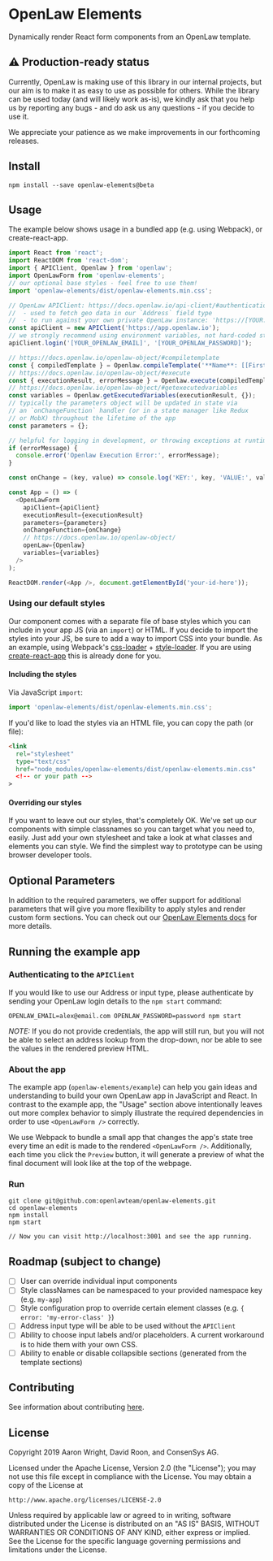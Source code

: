 # OpenLaw Elements

Dynamically render React form components from an OpenLaw template.

## ⚠️ Production-ready status

Currently, OpenLaw is making use of this library in our internal projects, but our aim is to make it as easy to use as possible for others. While the library can be used today (and will likely work as-is), we kindly ask that you help us by reporting any bugs - and do ask us any questions - if you decide to use it.

We appreciate your patience as we make improvements in our forthcoming releases.

## Install

```
npm install --save openlaw-elements@beta
```

## Usage

The example below shows usage in a bundled app (e.g. using Webpack), or create-react-app.

```js
import React from 'react';
import ReactDOM from 'react-dom';
import { APIClient, Openlaw } from 'openlaw';
import OpenLawForm from 'openlaw-elements';
// our optional base styles - feel free to use them!
import 'openlaw-elements/dist/openlaw-elements.min.css';

// OpenLaw APIClient: https://docs.openlaw.io/api-client/#authentication
//  - used to fetch geo data in our `Address` field type
//  - to run against your own private OpenLaw instance: 'https://[YOUR.INSTANCE.URL]';
const apiClient = new APIClient('https://app.openlaw.io');
// we strongly recommend using environment variables, not hard-coded strings
apiClient.login('[YOUR_OPENLAW_EMAIL]', '[YOUR_OPENLAW_PASSWORD]');

// https://docs.openlaw.io/openlaw-object/#compiletemplate
const { compiledTemplate } = Openlaw.compileTemplate('**Name**: [[First Name]] [[Last Name]]');
// https://docs.openlaw.io/openlaw-object/#execute
const { executionResult, errorMessage } = Openlaw.execute(compiledTemplate, {}, {});
// https://docs.openlaw.io/openlaw-object/#getexecutedvariables
const variables = Openlaw.getExecutedVariables(executionResult, {});
// typically the parameters object will be updated in state via 
// an `onChangeFunction` handler (or in a state manager like Redux
// or MobX) throughout the lifetime of the app
const parameters = {};

// helpful for logging in development, or throwing exceptions at runtime
if (errorMessage) {
  console.error('Openlaw Execution Error:', errorMessage);
}

const onChange = (key, value) => console.log('KEY:', key, 'VALUE:', value);

const App = () => (
  <OpenLawForm
    apiClient={apiClient}
    executionResult={executionResult}
    parameters={parameters}
    onChangeFunction={onChange}
    // https://docs.openlaw.io/openlaw-object/
    openLaw={Openlaw}
    variables={variables}
  />
);

ReactDOM.render(<App />, document.getElementById('your-id-here'));
```

### Using our default styles

Our component comes with a separate file of base styles which you can include in your app JS (via an `import`) or HTML. If you decide to import the styles into your JS, be sure to add a way to import CSS into your bundle. As an example, using Webpack's [css-loader](https://github.com/webpack-contrib/css-loader) + [style-loader](https://github.com/webpack-contrib/style-loader). If you are using [create-react-app](https://github.com/facebook/create-react-app) this is already done for you.

#### Including the styles

Via JavaScript `import`:

```js
import 'openlaw-elements/dist/openlaw-elements.min.css';
```

If you'd like to load the styles via an HTML file, you can copy the path (or file):

```html
<link
  rel="stylesheet"
  type="text/css"
  href="node_modules/openlaw-elements/dist/openlaw-elements.min.css"
  <!-- or your path -->
>
```

#### Overriding our styles

If you want to leave out our styles, that's completely OK. We've set up our components with simple classnames so you can target what you need to, easily. Just add your own stylesheet and take a look at what classes and elements you can style. We find the simplest way to prototype can be using browser developer tools.

## Optional Parameters

In addition to the required parameters, we offer support for additional parameters that will give you more flexibility to apply styles and render custom form sections. You can check out our [OpenLaw Elements docs](https://docs.openlaw.io/openlaw-elements/) for more details.

## Running the example app

### Authenticating to the `APIClient`

If you would like to use our Address or input type, please authenticate by sending your OpenLaw login details to the `npm start` command:

```
OPENLAW_EMAIL=alex@email.com OPENLAW_PASSWORD=password npm start
```

*NOTE:* If you do not provide credentials, the app will still run, but you will not be able to select an address lookup from the drop-down, nor be able to see the values in the rendered preview HTML.

### About the app

The example app (`openlaw-elements/example`) can help you gain ideas and understanding to build your own OpenLaw app in JavaScript and React. In contrast to the example app, the "Usage" section above intentionally leaves out more complex behavior to simply illustrate the required dependencies in order to use `<OpenLawForm />` correctly.

We use Webpack to bundle a small app that changes the app's state tree every time an edit is made to the rendered `<OpenLawForm />`. Additionally, each time you click the `Preview` button, it will generate a preview of what the final document will look like at the top of the webpage.

### Run

```
git clone git@github.com:openlawteam/openlaw-elements.git
cd openlaw-elements
npm install
npm start

// Now you can visit http://localhost:3001 and see the app running.
```

## Roadmap (subject to change)

- [ ] User can override individual input components
- [ ] Style classNames can be namespaced to your provided namespace key (e.g. `my-app`)
- [ ] Style configuration prop to override certain element classes (e.g. `{ error: 'my-error-class' }`)
- [ ] Address input type will be able to be used without the `APIClient`
- [ ] Ability to choose input labels and/or placeholders. A current workaround is to hide them with your own CSS.
- [ ] Ability to enable or disable collapsible sections (generated from the template sections)

## Contributing 

See information about contributing [here](https://github.com/openlawteam/openlaw-client/blob/develop/CONTRIBUTING.md).

## License

Copyright 2019 Aaron Wright, David Roon, and ConsenSys AG.

Licensed under the Apache License, Version 2.0 (the "License");
you may not use this file except in compliance with the License.
You may obtain a copy of the License at

    http://www.apache.org/licenses/LICENSE-2.0

Unless required by applicable law or agreed to in writing, software
distributed under the License is distributed on an "AS IS" BASIS,
WITHOUT WARRANTIES OR CONDITIONS OF ANY KIND, either express or implied.
See the License for the specific language governing permissions and
limitations under the License.